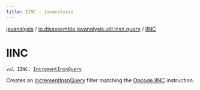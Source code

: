 ```yaml
---
title: IINC - javanalysis
---
```


[javanalysis](../index.html) / [io.disassemble.javanalysis.util.insn.query](index.html) / [IINC](./-i-i-n-c.html)

# IINC

`val IINC: `[`IncrementInsnQuery`](-increment-insn-query/index.html)

Creates an [IncrementInsnQuery](-increment-insn-query/index.html) filter matching the [Opcode.IINC](#) instruction.

